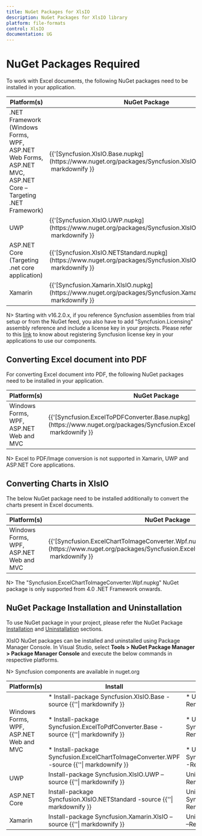 ```yaml
---
title: NuGet Packages for XlsIO
description: NuGet Packages for XlsIO library
platform: file-formats
control: XlsIO
documentation: UG
---
```

# NuGet Packages Required

To work with Excel documents, the following NuGet packages need to be installed in your application.

<table>
<tr>
<thead>
<th><b>Platform(s)</b></th>
<th><b>NuGet Package</b></th>
</thead>
</tr>
<tr>
<td>
.NET Framework (Windows Forms, WPF, ASP.NET Web Forms, ASP.NET MVC, ASP.NET Core – Targeting .NET Framework)
</td>
<td>
{{'[Syncfusion.XlsIO.Base.nupkg](https://www.nuget.org/packages/Syncfusion.XlsIO.Base/)'| markdownify }}
</td>
</tr>
<tr>
<td>
UWP
</td>
<td>
{{'[Syncfusion.XlsIO.UWP.nupkg](https://www.nuget.org/packages/Syncfusion.XlsIO.UWP/)'| markdownify }}
</td>
</tr>
<tr>
<td>
ASP.NET Core (Targeting .net core application)
</td>
<td>
{{'[Syncfusion.XlsIO.NETStandard.nupkg](https://www.nuget.org/packages/Syncfusion.XlsIO.NETStandard/)'| markdownify }}
</td>
</tr>
<tr>
<td>
Xamarin
</td>
<td>
{{'[Syncfusion.Xamarin.XlsIO.nupkg](https://www.nuget.org/packages/Syncfusion.Xamarin.XlsIO/)'| markdownify }}
</td>
</tr>
</table>

N> Starting with v16.2.0.x, if you reference Syncfusion assemblies from trial setup or from the NuGet feed, you also have to add "Syncfusion.Licensing" assembly reference and include a license key in your projects. Please refer to this [link](https://help.syncfusion.com/common/essential-studio/licensing/license-key) to know about registering Syncfusion license key in your applications to use our components.


## Converting Excel document into PDF

For converting Excel document into PDF, the following NuGet packages need to be installed in your application.

<table>
<tr>
<thead>
<th><b>Platform(s)</b></th>
<th><b>NuGet Package</b></th>
</thead>
</tr>
<tr>
<td>
Windows Forms, WPF, ASP.NET Web and MVC
</td>
<td>
{{'[Syncfusion.ExcelToPDFConverter.Base.nupkg](https://www.nuget.org/packages/Syncfusion.ExcelToPdfConverter.Base/)'| markdownify }}
</td>
</tr>
</table>

N> Excel to PDF/Image conversion is not supported in Xamarin, UWP and ASP.NET Core applications.

## Converting Charts in XlsIO

The below NuGet package need to be installed additionally to convert the charts present in Excel documents.

<table>
<tr>
<thead>
<th><b>Platform(s)</b></th>
<th><b>NuGet Package</b></th>
</thead>
</tr>
<tr>
<td>
Windows Forms, WPF, ASP.NET Web and MVC
</td>
<td>
{{'[Syncfusion.ExcelChartToImageConverter.Wpf.nupkg](https://www.nuget.org/packages/Syncfusion.ExcelChartToImageConverter.WPF/)'| markdownify }}
</td>
</tr>
</table>

N> The "Syncfusion.ExcelChartToImageConverter.Wpf.nupkg" NuGet package is only supported from 4.0 .NET Framework onwards. 

## NuGet Package Installation and Uninstallation

To use NuGet package in your project, please refer the NuGet Package [Installation](https://help.syncfusion.com/extension/syncfusion-nuget-packages/nuget-install-and-configuration) and [Uninstallation](https://help.syncfusion.com/extension/syncfusion-nuget-packages/nuget-uninstallation-process) sections.

XlsIO NuGet packages can be installed and uninstalled using Package Manager Console. In Visual Studio, select **Tools > NuGet Package Manager > Package Manager Console** and execute the below commands in respective platforms.

N> Syncfusion components are available in nuget.org

<table>
<tr>
<thead>
<th><b>Platform(s)</b></th>
<th><b>Install</b></th>
<th><b>UnInstall</b></th>
</thead>
</tr>
<tr>
<td>
Windows Forms, WPF, ASP.NET Web and MVC
</td>
<td>
* Install-package Syncfusion.XlsIO.Base -source {{'<https://nuget.syncfusion.com/nuget_windows-forms/nuget/getsyncfusionpackages/windows-forms/>'| markdownify }}<br/><br/>
* Install-package Syncfusion.ExcelToPdfConverter.Base -source {{'<https://nuget.syncfusion.com/nuget_windows-forms/nuget/getsyncfusionpackages/windows-forms/>'| markdownify }}<br/><br/>
* Install-package Syncfusion.ExcelChartToImageConverter.WPF -source {{'<https://nuget.syncfusion.com/nuget_windows-forms/nuget/getsyncfusionpackages/windows-forms/>'| markdownify }}
</td>
<td>
* Uninstall-package Syncfusion.XlsIO.Base -RemoveDependencies <br/><br/>
* Uninstall-package Syncfusion.ExcelToPdfConverter.Base -RemoveDependencies <br/><br/>
* Uninstall-package Syncfusion.ExcelChartToImageConverter.WPF -RemoveDependencies                             
</td>
</tr>
<tr>
<td>
UWP
</td>
<td>
Install-package Syncfusion.XlsIO.UWP –source {{'<https://nuget.syncfusion.com/nuget_universalwindows/nuget/getsyncfusionpackages/universalwindows>'| markdownify }}
</td>
<td>
Uninstall-package Syncfusion.XlsIO.UWP –RemoveDependencies
</td>
</tr>
<tr>
<td>
ASP.NET Core
</td>
<td>
Install-package Syncfusion.XlsIO.NETStandard -source {{'<https://nuget.syncfusion.com/nuget_aspnetcore/nuget/getsyncfusionpackages/aspnetcore>'| markdownify }}
</td>
<td>
Uninstall-package Syncfusion.XlsIO.NETStandard –RemoveDependencies
</td>
</tr>
<tr>
<td>
Xamarin
</td>
<td>
Install-package Syncfusion.Xamarin.XlsIO –source {{'<https://nuget.syncfusion.com/nuget_xamarin/nuget/getsyncfusionpackages/xamarin>'| markdownify }}
</td>
<td>
Uninstall-package Syncfusion.Xamarin.XlsIO –RemoveDependencies
</td>
</tr>
</table>